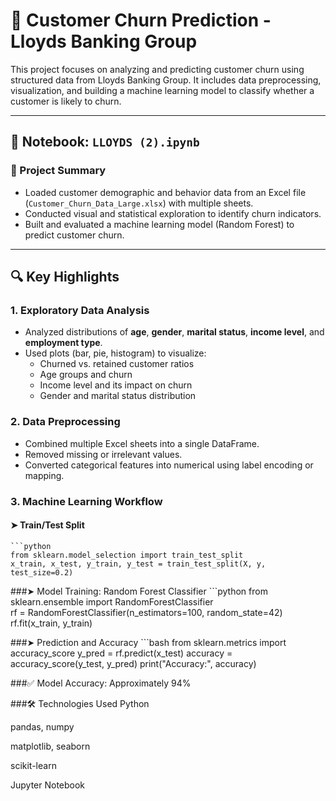 # 🏦 Customer Churn Prediction - Lloyds Banking Group

This project focuses on analyzing and predicting customer churn using structured data from Lloyds Banking Group. It includes data preprocessing, visualization, and building a machine learning model to classify whether a customer is likely to churn.

---

## 📒 Notebook: `LLOYDS (2).ipynb`

### 📌 Project Summary
- Loaded customer demographic and behavior data from an Excel file (`Customer_Churn_Data_Large.xlsx`) with multiple sheets.
- Conducted visual and statistical exploration to identify churn indicators.
- Built and evaluated a machine learning model (Random Forest) to predict customer churn.

---

## 🔍 Key Highlights

### 1. Exploratory Data Analysis
- Analyzed distributions of **age**, **gender**, **marital status**, **income level**, and **employment type**.
- Used plots (bar, pie, histogram) to visualize:
  - Churned vs. retained customer ratios
  - Age groups and churn
  - Income level and its impact on churn
  - Gender and marital status distribution

### 2. Data Preprocessing
- Combined multiple Excel sheets into a single DataFrame.
- Removed missing or irrelevant values.
- Converted categorical features into numerical using label encoding or mapping.

### 3. Machine Learning Workflow

#### ➤ Train/Test Split
    ```python
    from sklearn.model_selection import train_test_split
    x_train, x_test, y_train, y_test = train_test_split(X, y, test_size=0.2)

###➤ Model Training: Random Forest Classifier
    ```python
        from sklearn.ensemble import RandomForestClassifier  
        rf = RandomForestClassifier(n_estimators=100, random_state=42)
         rf.fit(x_train, y_train)

###➤ Prediction and Accuracy
    ```bash
        from sklearn.metrics import accuracy_score
        y_pred = rf.predict(x_test)
        accuracy = accuracy_score(y_test, y_pred)
        print("Accuracy:", accuracy)

###✅ Model Accuracy: Approximately 94%

###🛠 Technologies Used
Python

pandas, numpy

matplotlib, seaborn

scikit-learn

Jupyter Notebook


